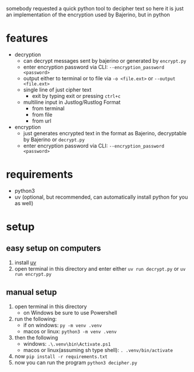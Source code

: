 somebody requested a quick python tool to decipher text so here it is
just an implementation of the encryption used by Bajerino, but in python

# features

- decryption
  - can decrypt messages sent by bajerino or generated by `encrypt.py`
  - enter encryption password via CLI: `--encryption_password <password>`
  - output either to terminal or to file via `-o <file.ext>` or `--output <file.ext>`
  - single line of just cipher text
    - exit by typing exit or pressing `ctrl+c`
  - multiline input in Justlog/Rustlog Format
    - from terminal
    - from file
    - from url
- encryption
  - just generates encrypted text in the format as Bajerino, decryptable by Bajerino or `decrypt.py`
  - enter encryption password via CLI: `--encryption_password <password>`

# requirements

- python3
- uv (optional, but recommended, can automatically install python for you as well)

# setup

## easy setup on computers

1. install [uv](https://docs.astral.sh/uv/getting-started/installation)
1. open terminal in this directory and enter either `uv run decrypt.py` or `uv run encrypt.py`

## manual setup

1. open terminal in this directory
   - on Windows be sure to use Powershell
1. run the following:
   - if on windows: `py -m venv .venv`
   - macos or linux: `python3 -m venv .venv`
1. then the following
   - windows: `.\.venv\bin\Activate.ps1`
   - macos or linux(assuming sh type shell): `. .venv/bin/activate`
1. now `pip install -r requirements.txt`
1. now you can run the program `python3 decipher.py`
